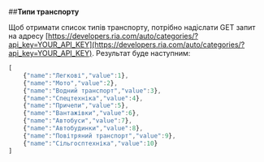 ##**Типи транспорту**

Щоб отримати список типів транспорту, потрібно надіслати GET запит на адресу [https://developers.ria.com/auto/categories/?api_key=YOUR_API_KEY](https://developers.ria.com/auto/categories/?api_key=YOUR_API_KEY). Результат буде наступним:
```javascript
[
    {"name":"Легкові","value":1},
    {"name":"Мото","value":2},
    {"name":"Водний транспорт","value":3},
    {"name":"Спецтехніка","value":4},
    {"name":"Причепи","value":5},
    {"name":"Вантажівки","value":6},
    {"name":"Автобуси","value":7},
    {"name":"Автобудинки","value":8},
    {"name":"Повітряний транспорт","value":9},
    {"name":"Сільгосптехніка","value":10}
]
```
